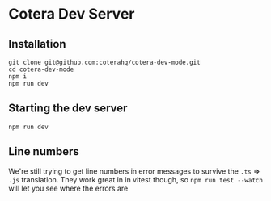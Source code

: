 # Cotera Dev Server

## Installation

```
git clone git@github.com:coterahq/cotera-dev-mode.git
cd cotera-dev-mode
npm i
npm run dev
```

## Starting the dev server
```
npm run dev
```

## Line numbers

We're still trying to get line numbers in error messages to survive the `.ts`
=> `.js` translation. They work great in in vitest though, so `npm run test
--watch` will let you see where the errors are
